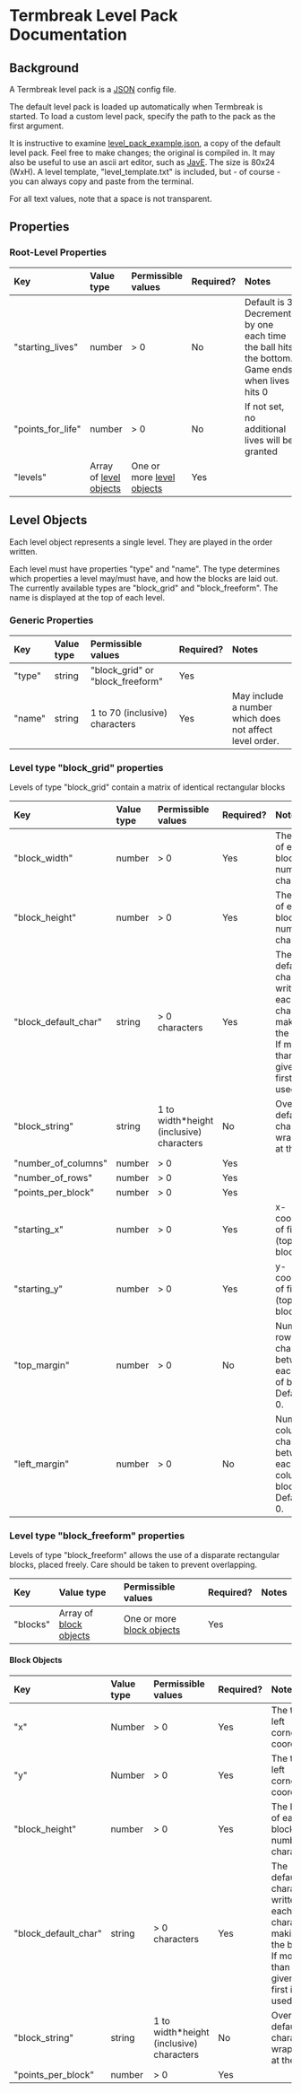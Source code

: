 Termbreak Level Pack Documentation
==================================

Background
----------

A Termbreak level pack is a [JSON](http://en.wikipedia.org/wiki/JSON) config file.

The default level pack is loaded up automatically when Termbreak is started. To load a custom level pack, specify the path to the pack as the first argument.

It is instructive to examine [level_pack_example.json](https://github.com/ElliotLockerman/termbreak/blob/master/level_pack_example.json), a copy of the default level pack. Feel free to make changes; the original is compiled in. It may also be useful to use an ascii art editor, such as [JavE](http://www.jave.de/). The size is 80x24 (WxH). A level template, "level_template.txt" is included, but - of course - you can always copy and paste from the terminal. 

For all text values, note that a space is not transparent. 

Properties
----------

### Root-Level Properties

|Key|Value type|Permissible values|Required?|Notes|
|:--|:---------|:-----------------|:--------|:----|
|"starting\_lives"|number|\> 0|No|Default is 3. Decrements by one each time the ball hits the bottom. Game ends when lives hits 0|
|"points\_for\_life"|number|\> 0|No|If not set, no additional lives will be granted|
|"levels"|Array of [level objects](#level_objects)|One or more [level objects](#level_objects)|Yes||

Level Objects
-------------

Each level object represents a single level. They are played in the order written.

Each level must have properties "type" and "name". The type determines which properties a level may/must have, and how the blocks are laid out. The currently available types are "block\_grid" and "block\_freeform". The name is displayed at the top of each level.

### Generic Properties

|Key|Value type|Permissible values|Required?|Notes|
|:--|:---------|:-----------------|:--------|:----|
|"type"|string|"block\_grid" or "block\_freeform"|Yes||
|"name"|string|1 to 70 (inclusive) characters|Yes|May include a number which does not affect level order.|

### Level type "block\_grid" properties

Levels of type "block\_grid" contain a matrix of identical rectangular blocks

|Key|Value type|Permissible values|Required?|Notes|
|:--|:---------|:-----------------|:--------|:----|
|"block\_width"|number|\> 0|Yes|The width of each block, in number of characters|
|"block\_height"|number|\> 0|Yes|The height of each block, in number of characters|
|"block\_default\_char"|string|\> 0 characters|Yes|The default character written to each character making up the block. If more than one is given, the first is used|
|"block\_string"|string|1 to width\*height (inclusive) characters|No|Overwrites default characters, wrapping at the end|
|"number\_of\_columns"|number|\> 0|Yes||
|"number\_of\_rows"|number|\> 0|Yes||
|"points\_per\_block"|number|\> 0|Yes||
|"starting\_x"|number|\> 0|Yes|x-coordinate of first (top-left) block|
|"starting\_y"|number|\> 0|Yes|y-coordinate of first (top-left) block|
|"top\_margin"|number|\> 0|No|Number of rows of characters between each row of blocks. Default is 0.|
|"left\_margin"|number|\> 0|No|Number of columns of characters between each column of blocks. Default is 0.|

### Level type "block\_freeform" properties

Levels of type "block\_freeform" allows the use of a disparate rectangular blocks, placed freely. Care should be taken to prevent overlapping. 

|Key|Value type|Permissible values|Required?|Notes|
|:--|:---------|:-----------------|:--------|:----|
|"blocks"|Array of [block objects](#block_objects)|One or more [block objects](#block_objects)|Yes||

#### Block Objects
|Key|Value type|Permissible values|Required?|Notes|
|:--|:---------|:-----------------|:--------|:----|
|"x"|Number|\> 0|Yes|The top-left corner's x coordinate|
|"y"|Number|\> 0|Yes|The top-left corner's y coordinate|
|"block\_height"|number|\> 0|Yes|The height of each block, in number of characters|
|"block\_default\_char"|string|\> 0 characters|Yes|The default character written to each character making up the block. If more than one is given, the first is used|
|"block\_string"|string|1 to width\*height (inclusive) characters|No|Overwrites default characters, wrapping at the end|
|"points\_per\_block"|number|\> 0|Yes||
